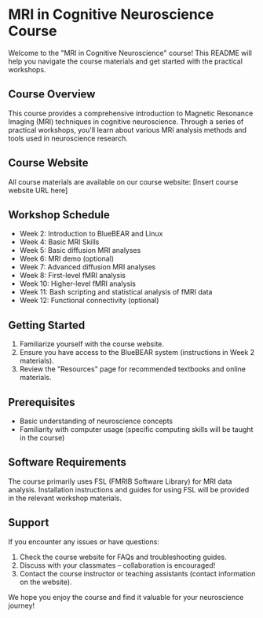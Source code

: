 # MRI in Cognitive Neuroscience Course

Welcome to the "MRI in Cognitive Neuroscience" course! This README will help you navigate the course materials and get started with the practical workshops.

## Course Overview

This course provides a comprehensive introduction to Magnetic Resonance Imaging (MRI) techniques in cognitive neuroscience. Through a series of practical workshops, you'll learn about various MRI analysis methods and tools used in neuroscience research.

## Course Website

All course materials are available on our course website: [Insert course website URL here]

## Workshop Schedule

- Week 2: Introduction to BlueBEAR and Linux
- Week 4: Basic MRI Skills
- Week 5: Basic diffusion MRI analyses
- Week 6: MRI demo (optional)
- Week 7: Advanced diffusion MRI analyses
- Week 8: First-level fMRI analysis
- Week 10: Higher-level fMRI analysis
- Week 11: Bash scripting and statistical analysis of fMRI data
- Week 12: Functional connectivity (optional)

## Getting Started

1. Familiarize yourself with the course website.
2. Ensure you have access to the BlueBEAR system (instructions in Week 2 materials).
3. Review the "Resources" page for recommended textbooks and online materials.

## Prerequisites

- Basic understanding of neuroscience concepts
- Familiarity with computer usage (specific computing skills will be taught in the course)

## Software Requirements

The course primarily uses FSL (FMRIB Software Library) for MRI data analysis. Installation instructions and guides for using FSL will be provided in the relevant workshop materials.

## Support

If you encounter any issues or have questions:

1. Check the course website for FAQs and troubleshooting guides.
2. Discuss with your classmates – collaboration is encouraged!
3. Contact the course instructor or teaching assistants (contact information on the website).

We hope you enjoy the course and find it valuable for your neuroscience journey!